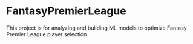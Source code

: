 # FantasyPremierLeague
This project is for analyzing and building ML models to optimize Fantasy Premier League player selection.
